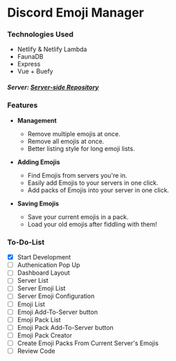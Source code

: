 # Discord Emoji Manager

### Technologies Used

* Netlify & Netlify Lambda
* FaunaDB
* Express
* Vue + Buefy



##### Server: [Server-side Repository](https://github.com/yeno-team/discord-emoji-manager-server)

### Features

* **Management**
  * Remove multiple emojis at once.
  * Remove all emojis at once.
  * Better listing style for long emoji lists.
  
* **Adding Emojis**
  * Find Emojis from servers you're in.
  * Easily add Emojis to your servers in one click.
  * Add packs of Emojis into your server in one click.

* **Saving Emojis**
  * Save your current emojis in a pack.
  * Load your old emojis after fiddling with them!


### To-Do-List

- [x] Start Development
- [ ] Authenication Pop Up
- [ ] Dashboard Layout
- [ ] Server List
- [ ] Server Emoji List
- [ ] Server Emoji Configuration
- [ ] Emoji List
- [ ] Emoji Add-To-Server button
- [ ] Emoji Pack List
- [ ] Emoji Pack Add-To-Server button
- [ ] Emoji Pack Creator
- [ ] Create Emoji Packs From Current Server's Emojis
- [ ] Review Code
